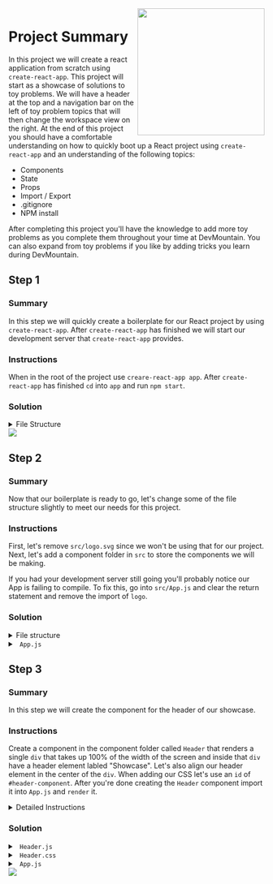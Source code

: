 <img src="https://devmounta.in/img/logowhiteblue.png" width="250" align="right">

# Project Summary

In this project we will create a react application from scratch using `create-react-app`. This project will start as a showcase of solutions to toy problems. We will have a header at the top and a navigation bar on the left of toy problem topics that will then change the workspace view on the right. At the end of this project you should have a comfortable understanding on how to quickly boot up a React project using `create-react-app` and an understanding of the following topics:

* Components
* State
* Props
* Import / Export
* .gitignore
* NPM install

After completing this project you'll have the knowledge to add more toy problems as you complete them throughout your time at DevMountain. You can also expand from toy problems if you like by adding tricks you learn during DevMountain.

## Step 1

### Summary

In this step we will quickly create a boilerplate for our React project by using `create-react-app`. After `create-react-app` has finished we will start our development server that `create-react-app` provides.

### Instructions

When in the root of the project use `creare-react-app app`. After `create-react-app` has finished `cd` into `app` and run `npm start`.

### Solution

<details>

<summary> File Structure </summary>

```
- app/
  - node_modules/
  - public/
  - src/
  - .gitignore
  - packge.json
  - README.md
  - yarn.lock
- README.md 
```

</details>

<img src="https://github.com/devlemire/toy-problem-appendix/blob/solution/readme/1.png" />

## Step 2

### Summary 

Now that our boilerplate is ready to go, let's change some of the file structure slightly to meet our needs for this project.

### Instructions

First, let's remove `src/logo.svg` since we won't be using that for our project. Next, let's add a component folder in `src` to store the components we will be making.

If you had your development server still going you'll probably notice our App is failing to compile. To fix this, go into `src/App.js` and clear the return statement and remove the import of `logo`.

### Solution

<details>

<summary> File structure </summary>

```
- src/
  - component/
  - App.css
  - App.test.js
  - index.css
  - index.js
```

</details>

<details>

<summary> <code> App.js </code> </summary>

```jsx
import React, { Component } from 'react';
import './App.css';

class App extends Component {
  render() {

  }
}

export default App;
```

</details>

## Step 3

### Summary

In this step we will create the component for the header of our showcase.

### Instructions

Create a component in the component folder called `Header` that renders a single `div` that takes up 100% of the width of the screen and inside that `div` have a header element labled "Showcase". Let's also align our header element in the center of the `div`. When adding our CSS let's use an `id` of `#header-component`. After you're done creating the `Header` component import it into `App.js` and `render` it.

<details>

<summary> Detailed Instructions </summary>

<br />

Let's start by going into `src/component/` and creating a folder called `Header`. This folder will hold all the files related to our `Header` component we are about to create. Inside of `src/component/Header` create a `Header.js` and `Header.css` file. 

Open up `Header.js` and import `React, { Component }` from `react`. Will need these in order to use JSX and create our new component. On the next line import `./Header.css` so our header component will receive the styles we will add in that file. Now that we have all our imports we can start creating our component. Let's create a class called Header that extends on `Component`. Your Header.js should now look like:

```jsx
import React, { Component } from 'react';
import './Header.css';

class Header extends Component {

}
```

Remember that in React in order for a component to render on the DOM the component needs a `render` method. Inside the render method add a return statment that will return our `<div>` that has a `<h1>` element labled "Showcase". Don't forget to add the id of `#header-component` to the `<div>`.

```jsx
import React, { Component } from 'react';
import './Header.css';

class Header extends Component {
  return (
    <div id="header-component">
      <h1> Showcase </h1>
    </div>
  )
}
```

Lastly all our Header.js file needs to do is export our new Header class so `App.js` can render it onto the view. We do this using `export default`. After our class add a `export default` for `Header`.

```jsx
import React, { Component } from 'react';
import './Header.css';

class Header extends Component {
  render() {
    return (
      <div id="header-component">
        <h1> Showcase </h1>
      </div>
    )
  }
}

export default Header;
```

Now that our Header component is created, let's add some styles for `#header-component` in `Header.css`. Since we want to alter the width and align the text will be using the following properties: `width` and `text-align`. To get an element to take up the entire width of the view you can use `100%` with `width` and to have text align in the center you can use `center` with `text-align`. 

```css
#header-component {
  width: 100%;
  text-align: center;
}
```

We're now ready to import our `Header` component into `App.js` and then render it. Using `import`, import `Header` from `./component/Header/Header` and then in our return statement add `<Header />`.

```js
import React, { Component } from 'react';
import './App.css';

// Components
import Header from './component/Header/Header';

class App extends Component {
  render() {
    return (
      <div>
        <Header />
      </div>
    )
  }
}

export default App;
```

</details>

### Solution

<details>

<summary> <code> Header.js </code> </summary>

```jsx
import React, { Component } from 'react';
import './Header.css';

class Header extends Component {
  render() {
    return (
      <div id="header-component">
        <h1> Showcase </h1>
      </div>
    )
  }
}

export default Header;
```

</details>

<details>

<summary> <code> Header.css </code> </summary>

```css
#header-component {
  width: 100%;
  text-align: center;
}
```

</details>

<details>

<summary> <code> App.js </code> </summary>

```jsx
import React, { Component } from 'react';
import './App.css';

// Components
import Header from './component/Header/Header';

class App extends Component {
  render() {
    return (
      <div>
        <Header />
      </div>
    )
  }
}

export default App;
```

</details>

<img src="https://github.com/devlemire/toy-problem-appendix/blob/solution/readme/2.png" />

